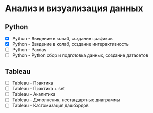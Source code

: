 # Анализ и визуализация данных
## Python
- [x] Python - Введение в колаб, создание графиков
- [x] Python - Введение в колаб, создание интерактивность
- [ ] Python - Pandas
- [ ] Python - Python сбор и подготовка данных, создание датасетов
## Tableau
- [ ] Tableau - Практика
- [ ] Tableau - Практика + set
- [ ] Tableau - Аналитика
- [ ] Tableau - Дополнения, нестандартные диаграммы
- [ ] Tableau - Кастомизация дашбордов

